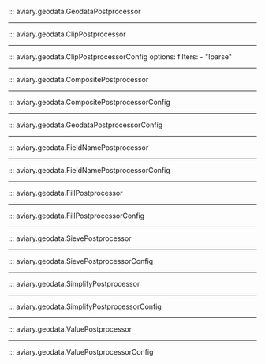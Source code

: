 ::: aviary.geodata.GeodataPostprocessor

---

::: aviary.geodata.ClipPostprocessor

---

::: aviary.geodata.ClipPostprocessorConfig
    options:
      filters:
      - "!parse"

---

::: aviary.geodata.CompositePostprocessor

---

::: aviary.geodata.CompositePostprocessorConfig

---

::: aviary.geodata.GeodataPostprocessorConfig

---

::: aviary.geodata.FieldNamePostprocessor

---

::: aviary.geodata.FieldNamePostprocessorConfig

---

::: aviary.geodata.FillPostprocessor

---

::: aviary.geodata.FillPostprocessorConfig

---

::: aviary.geodata.SievePostprocessor

---

::: aviary.geodata.SievePostprocessorConfig

---

::: aviary.geodata.SimplifyPostprocessor

---

::: aviary.geodata.SimplifyPostprocessorConfig

---

::: aviary.geodata.ValuePostprocessor

---

::: aviary.geodata.ValuePostprocessorConfig

